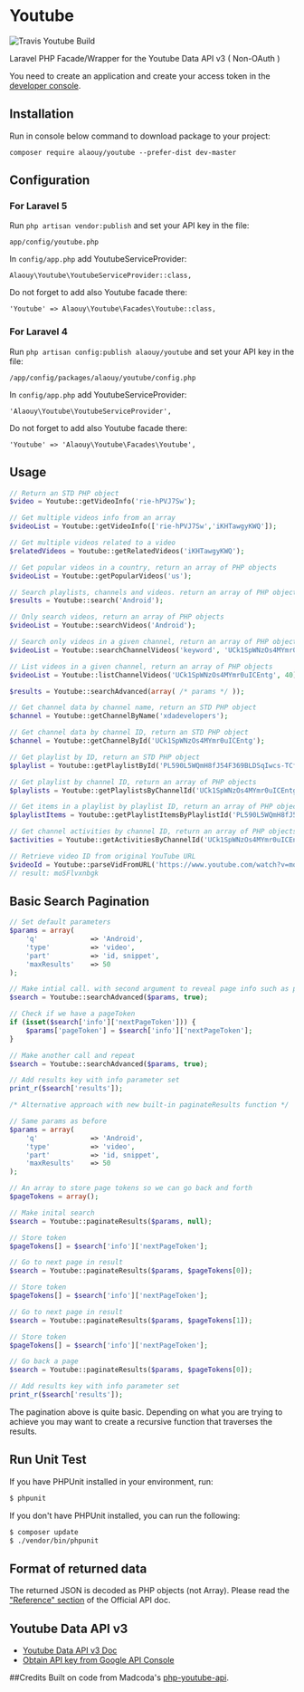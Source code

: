 Youtube
=========

![Travis Youtube Build](https://api.travis-ci.org/alaouy/Youtube.svg?branch=master)

Laravel PHP Facade/Wrapper for the Youtube Data API v3 ( Non-OAuth )

You need to create an application and create your access token in the [developer console](https://console.developers.google.com).

## Installation

Run in console below command to download package to your project:
```
composer require alaouy/youtube --prefer-dist dev-master
```

## Configuration
### For Laravel 5
Run `php artisan vendor:publish` and set your API key in the file:

```
app/config/youtube.php
```

In `config/app.php` add YoutubeServiceProvider:
```
Alaouy\Youtube\YoutubeServiceProvider::class,
```

Do not forget to add also Youtube facade there:
```
'Youtube' => Alaouy\Youtube\Facades\Youtube::class,
```


### For Laravel 4
Run `php artisan config:publish alaouy/youtube` and set your API key in the file:

```
/app/config/packages/alaouy/youtube/config.php
```

In `config/app.php` add YoutubeServiceProvider:
```
'Alaouy\Youtube\YoutubeServiceProvider',
```

Do not forget to add also Youtube facade there:
```
'Youtube' => 'Alaouy\Youtube\Facades\Youtube',
```

## Usage

```php
// Return an STD PHP object
$video = Youtube::getVideoInfo('rie-hPVJ7Sw');

// Get multiple videos info from an array
$videoList = Youtube::getVideoInfo(['rie-hPVJ7Sw','iKHTawgyKWQ']);

// Get multiple videos related to a video
$relatedVideos = Youtube::getRelatedVideos('iKHTawgyKWQ');

// Get popular videos in a country, return an array of PHP objects
$videoList = Youtube::getPopularVideos('us');

// Search playlists, channels and videos. return an array of PHP objects
$results = Youtube::search('Android');

// Only search videos, return an array of PHP objects
$videoList = Youtube::searchVideos('Android');

// Search only videos in a given channel, return an array of PHP objects
$videoList = Youtube::searchChannelVideos('keyword', 'UCk1SpWNzOs4MYmr0uICEntg', 40);

// List videos in a given channel, return an array of PHP objects
$videoList = Youtube::listChannelVideos('UCk1SpWNzOs4MYmr0uICEntg', 40);

$results = Youtube::searchAdvanced(array( /* params */ ));

// Get channel data by channel name, return an STD PHP object
$channel = Youtube::getChannelByName('xdadevelopers');

// Get channel data by channel ID, return an STD PHP object
$channel = Youtube::getChannelById('UCk1SpWNzOs4MYmr0uICEntg');

// Get playlist by ID, return an STD PHP object
$playlist = Youtube::getPlaylistById('PL590L5WQmH8fJ54F369BLDSqIwcs-TCfs');

// Get playlist by channel ID, return an array of PHP objects
$playlists = Youtube::getPlaylistsByChannelId('UCk1SpWNzOs4MYmr0uICEntg');

// Get items in a playlist by playlist ID, return an array of PHP objects
$playlistItems = Youtube::getPlaylistItemsByPlaylistId('PL590L5WQmH8fJ54F369BLDSqIwcs-TCfs');

// Get channel activities by channel ID, return an array of PHP objects
$activities = Youtube::getActivitiesByChannelId('UCk1SpWNzOs4MYmr0uICEntg');

// Retrieve video ID from original YouTube URL
$videoId = Youtube::parseVidFromURL('https://www.youtube.com/watch?v=moSFlvxnbgk');
// result: moSFlvxnbgk
```

## Basic Search Pagination

```php
// Set default parameters
$params = array(
    'q'             => 'Android',
    'type'          => 'video',
    'part'          => 'id, snippet',
    'maxResults'    => 50
);

// Make intial call. with second argument to reveal page info such as page tokens
$search = Youtube::searchAdvanced($params, true);

// Check if we have a pageToken
if (isset($search['info']['nextPageToken'])) {
    $params['pageToken'] = $search['info']['nextPageToken'];
}

// Make another call and repeat
$search = Youtube::searchAdvanced($params, true);

// Add results key with info parameter set
print_r($search['results']);

/* Alternative approach with new built-in paginateResults function */

// Same params as before
$params = array(
    'q'             => 'Android',
    'type'          => 'video',
    'part'          => 'id, snippet',
    'maxResults'    => 50
);

// An array to store page tokens so we can go back and forth
$pageTokens = array();

// Make inital search
$search = Youtube::paginateResults($params, null);

// Store token
$pageTokens[] = $search['info']['nextPageToken'];

// Go to next page in result
$search = Youtube::paginateResults($params, $pageTokens[0]);

// Store token
$pageTokens[] = $search['info']['nextPageToken'];

// Go to next page in result
$search = Youtube::paginateResults($params, $pageTokens[1]);

// Store token
$pageTokens[] = $search['info']['nextPageToken'];

// Go back a page
$search = Youtube::paginateResults($params, $pageTokens[0]);

// Add results key with info parameter set
print_r($search['results']);
```

The pagination above is quite basic. Depending on what you are trying to achieve you may want to create a recursive function that traverses the results.

## Run Unit Test
If you have PHPUnit installed in your environment, run:

```bash
$ phpunit
```

If you don't have PHPUnit installed, you can run the following:

```bash
$ composer update
$ ./vendor/bin/phpunit
```

## Format of returned data
The returned JSON is decoded as PHP objects (not Array).
Please read the ["Reference" section](https://developers.google.com/youtube/v3/docs/) of the Official API doc.


## Youtube Data API v3
- [Youtube Data API v3 Doc](https://developers.google.com/youtube/v3/)
- [Obtain API key from Google API Console](https://console.developers.google.com)


##Credits
Built on code from Madcoda's [php-youtube-api](https://github.com/madcoda/php-youtube-api).
